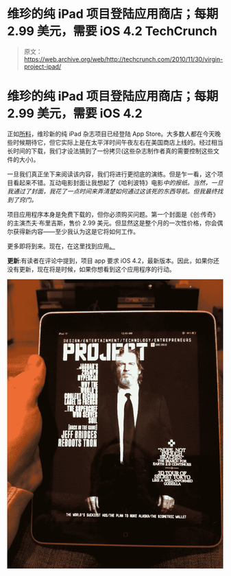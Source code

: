 # 维珍的纯 iPad 项目登陆应用商店；每期 2.99 美元，需要 iOS 4.2 TechCrunch

> 原文：<https://web.archive.org/web/http://techcrunch.com/2010/11/30/virgin-project-ipad/>

# 维珍的纯 iPad 项目登陆应用商店；每期 2.99 美元，需要 iOS 4.2

正如[所料](https://web.archive.org/web/20230216160609/http://www.crunchgear.com/2010/11/24/virgins-all-digital-magazine-to-debut-next-week/)，维珍新的纯 iPad 杂志项目已经登陆 App Store。大多数人都在今天晚些时候期待它，但它实际上是在太平洋时间午夜左右在美国商店上线的。经过相当长时间的下载，我们才设法搞到了一份拷贝(这些杂志制作者真的需要控制这些文件的大小)。

一旦我们真正坐下来阅读该内容，我们将进行更彻底的演练。但是乍一看，这个项目看起来不错。互动电影封面让我想起了《哈利波特》电影*中的报纸。当然，一旦我通过了封面，我花了一点时间来弄清楚如何通过这该死的东西导航。但我最终找到了窍门。*

项目应用程序本身是免费下载的，但你必须购买问题。第一个封面是《创:传奇》的主演杰夫·布里吉斯，售价 2.99 美元。但显然这是整个月的一次性价格，你会偶尔获得新内容——至少我认为这是它将如何工作。

更多即将到来。现在，在这里找到应用[。](https://web.archive.org/web/20230216160609/http://itunes.apple.com/us/app/project/id404942717?mt=8)

**更新**:有读者在评论中提到，项目 app 要求 iOS 4.2，最新版本。因此，如果你还没有更新，现在将是时候，如果你想看到这个应用程序的行动。

![](img/9d19736511295fcf5100800eb70925d4.png "p")
